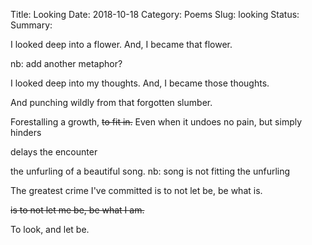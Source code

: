 Title: Looking
Date: 2018-10-18
Category: Poems
Slug: looking
Status: 
Summary:

<div class="post-poem">
I looked deep
into a flower.
And,
I became 
that flower.

nb: add another metaphor?

I looked deep 
into my thoughts.
And, I 
became
those thoughts.

And punching wildly
from that 
forgotten slumber.

Forestalling
a growth,
<s>to fit in.</s>
Even when 
it undoes 
no pain, 
but
simply hinders

delays
the encounter

the unfurling
of a beautiful song.
nb: song is not fitting the unfurling 

The greatest crime 
I've committed
is to not let be,
be what is.

<s>is to not let me be,
be what I am.</s>

To look, and let be.
</div>
